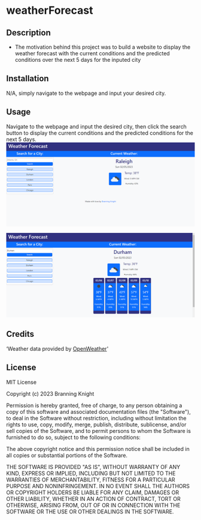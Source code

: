 # weatherForecast

## Description
- The motivation behind this project was to build a website to display the weather forecast with the current conditions and the predicted conditions over the next 5 days for the inputed city


## Installation

N/A, simply navigate to the webpage and input your desired city.

## Usage

Navigate to the webpage and input the desired city, then click the search button to display the current conditions and the predicted conditions for the next 5 days.
![Pre-search with default information for Raleigh, NC](/assets/images/weatherPreSearch.png)

![Post-search with default information for Raleigh, NC](/assets/images/weatherPostSearch.png)

## Credits

‘Weather data provided by [OpenWeather](https://openweathermap.org/)'


## License

MIT License

Copyright (c) 2023 Branning Knight

Permission is hereby granted, free of charge, to any person obtaining a copy
of this software and associated documentation files (the "Software"), to deal
in the Software without restriction, including without limitation the rights
to use, copy, modify, merge, publish, distribute, sublicense, and/or sell
copies of the Software, and to permit persons to whom the Software is
furnished to do so, subject to the following conditions:

The above copyright notice and this permission notice shall be included in all
copies or substantial portions of the Software.

THE SOFTWARE IS PROVIDED "AS IS", WITHOUT WARRANTY OF ANY KIND, EXPRESS OR
IMPLIED, INCLUDING BUT NOT LIMITED TO THE WARRANTIES OF MERCHANTABILITY,
FITNESS FOR A PARTICULAR PURPOSE AND NONINFRINGEMENT. IN NO EVENT SHALL THE
AUTHORS OR COPYRIGHT HOLDERS BE LIABLE FOR ANY CLAIM, DAMAGES OR OTHER
LIABILITY, WHETHER IN AN ACTION OF CONTRACT, TORT OR OTHERWISE, ARISING FROM,
OUT OF OR IN CONNECTION WITH THE SOFTWARE OR THE USE OR OTHER DEALINGS IN THE
SOFTWARE.
